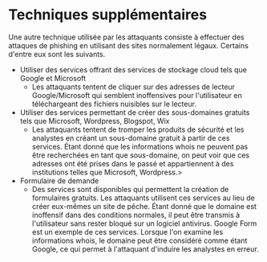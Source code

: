# Techniques supplémentaires
Une autre technique utilisée par les attaquants consiste à effectuer des attaques de phishing en utilisant des sites normalement légaux. Certains d'entre eux sont les suivants.

-   Utiliser des services offrant des services de stockage cloud tels que Google et Microsoft
    -   Les attaquants tentent de cliquer sur des adresses de lecteur Google/Microsoft qui semblent inoffensives pour l'utilisateur en téléchargeant des fichiers nuisibles sur le lecteur.
-   Utiliser des services permettant de créer des sous-domaines gratuits tels que Microsoft, Wordpress, Blogspot, Wix
    -   Les attaquants tentent de tromper les produits de sécurité et les analystes en créant un sous-domaine gratuit à partir de ces services. Étant donné que les informations whois ne peuvent pas être recherchées en tant que sous-domaine, on peut voir que ces adresses ont été prises dans le passé et appartiennent à des institutions telles que Microsoft, Wordpress.>
-   Formulaire de demande
    -   Des services sont disponibles qui permettent la création de formulaires gratuits. Les attaquants utilisent ces services au lieu de créer eux-mêmes un site de pêche. Étant donné que le domaine est inoffensif dans des conditions normales, il peut être transmis à l'utilisateur sans rester bloqué sur un logiciel antivirus. Google Form est un exemple de ces services. Lorsque l'on examine les informations whois, le domaine peut être considéré comme étant Google, ce qui permet à l'attaquant d'induire les analystes en erreur.
